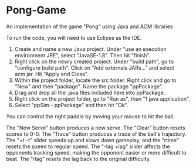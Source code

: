 # Pong-Game
An implementation of the game "Pong" using Java and ACM libraries

To run the code, you will need to use Eclipse as the IDE.

1) Create and name a new Java project. Under "use an execution environment JRE", select "JavaSE-1.8". Then hit "finish".
2) Right click on the newly created project. Under "build path", go to "configure build path". Click on "Add externals JARs..." and select acm.jar. Hit "Apply and Close".
3) Within the project folder, locate the src folder. Right click and go to "New" and then "package". Name the package "ppPackage".
4) Drag and drop all the .java files included here into ppPackage.
5) Right click on the project folder, go to "Run as", then "1 java application".
6) Select "ppSim - ppPackage" and then hit "Ok".

You can control the right paddle by moving your mouse to hit the ball.

The "New Serve" button produces a new serve. 
The "Clear" button resets scores to 0-0. 
The "Trace" button produces a trace of the ball's trajectory.
The "+t -t" slider speeds up and slows down gameplay, and the "rtime" resets the speed to regular speed.
The "-lag +lag" slider affects the opponents tracking speed, making the opponent easier or more difficult to beat. The "rlag" resets the lag back to the original difficulty.
